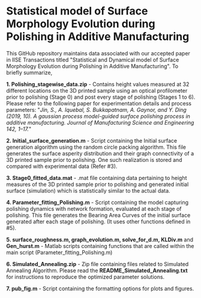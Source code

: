 # Statistical model of Surface Morphology Evolution during Polishing in Additive Manufacturing

This GitHub repository maintains data associated with our accepted paper in IISE Transactions titled "Statistical and Dynamical model of Surface Morphology Evolution during Polishing in Additive Manufacturing". To briefly summarize,

**1. Polishing_stagewise_data.zip** - Contains height values measured at 32 different locations on the 3D printed sample using an optical profilometer prior to polishing (Stage 0) and post every stage of polishing (Stages 1 to 6). Please refer to the following paper for experimentation details and process parameters: "_Jin, S., A. Iquebal, S. Bukkapatnam, A. Gaynor, and Y. Ding (2019, 10). A gaussian process model-guided surface polishing process in additive manufacturing. Journal of Manufacturing Science and Engineering 142, 1–17._"

**2. Initial_surface_generation.m** - Script containing the Initial surface generation algorithm using the random circle packing algorithm. This file generates the surface asperity distribution and their graph connectivity of a 3D printed sample prior to polishing. One such realization is stored and compared with experimental data (Refer #3).

**3. Stage0_fitted_data.mat** - .mat file containing data pertaining to height measures of the 3D printed sample prior to polishing and generated initial surface (simulation) which is statistically similar to the actual data. 

**4. Parameter_fitting_Polishing.m** - Script containing the model capturing polishing dynamics with network formation, evaluated at each stage of polishing. This file generates the Bearing Area Curves of the initial surface generated after each stage of polishing. (It uses other functions defined in #5).

**5. surface_roughness.m, graph_evolution.m, solve_for_d.m, KLDiv.m** and **Gen_hurst.m** - Matlab scripts containing functions that are called within the main script (Parameter_fitting_Polishing.m)

**6. Simulated_Annealing.zip** - Zip file containing files related to Simulated Annealing Algorithm. Please read the **README_Simulated_Annealing.txt** for instructions to reproduce the optimized parameter solutions. 

**7. pub_fig.m** - Script containing the formatting options for plots and figures. 
